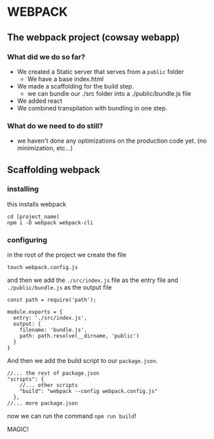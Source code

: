 # WEBPACK

## The webpack project (cowsay webapp)

### What did we do so far?
- We created a Static server that serves from a `public` folder
    - We have a base index.html
- We made a scaffolding for the build step.
    - we can bundle our ./src folder into a ./public/bundle.js file
- We added react
- We combined transpilation with bundling in one step.

### What do we need to do still?
- we haven't done any optimizations on the production code yet. (no minimization, etc...)

## Scaffolding webpack

### installing
this installs webpack
```
cd [project_name]
npm i -D webpack webpack-cli
```

### configuring
in the root of the project we create the file
```
touch webpack.config.js
```

and then we add the `./src/index.js` file as the entry file and 
`./public/bundle.js` as the output file

```
const path = require('path');

module.exports = {
  entry: './src/index.js',
  output: {
    filename: 'bundle.js',
    path: path.resolve(__dirname, 'public')
  }
}
```

And then we add the build script to our `package.json`.

```
//... the rest of package.json
"scripts": {
    //... other scripts
    "build": "webpack --config webpack.config.js"
  },
//... more package.json  
```

now we can run the command `npm run build`!

MAGIC!

